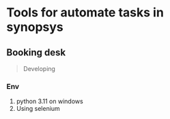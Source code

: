 # Tools for automate tasks in synopsys
## Booking desk
> Developing
### Env
1. python 3.11 on windows
2. Using selenium

